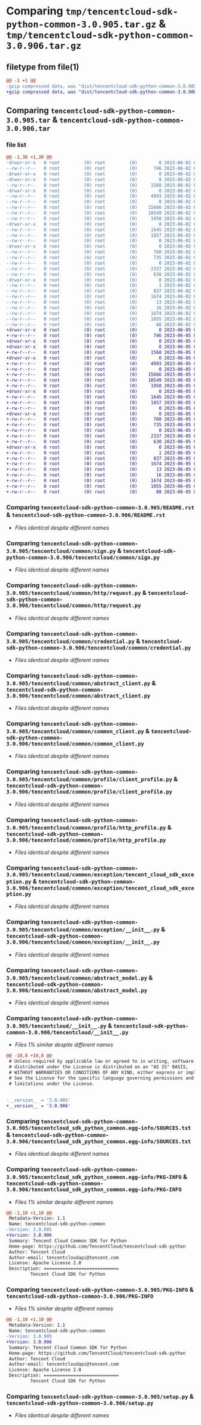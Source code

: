# Comparing `tmp/tencentcloud-sdk-python-common-3.0.905.tar.gz` & `tmp/tencentcloud-sdk-python-common-3.0.906.tar.gz`

## filetype from file(1)

```diff
@@ -1 +1 @@
-gzip compressed data, was "dist/tencentcloud-sdk-python-common-3.0.905.tar", last modified: Fri Jun  2 00:25:11 2023, max compression
+gzip compressed data, was "dist/tencentcloud-sdk-python-common-3.0.906.tar", last modified: Mon Jun  5 00:31:15 2023, max compression
```

## Comparing `tencentcloud-sdk-python-common-3.0.905.tar` & `tencentcloud-sdk-python-common-3.0.906.tar`

### file list

```diff
@@ -1,30 +1,30 @@
-drwxr-xr-x   0 root         (0) root         (0)        0 2023-06-02 00:25:11.000000 tencentcloud-sdk-python-common-3.0.905/
--rw-r--r--   0 root         (0) root         (0)      746 2023-06-02 00:25:11.000000 tencentcloud-sdk-python-common-3.0.905/README.rst
-drwxr-xr-x   0 root         (0) root         (0)        0 2023-06-02 00:25:11.000000 tencentcloud-sdk-python-common-3.0.905/tencentcloud/
-drwxr-xr-x   0 root         (0) root         (0)        0 2023-06-02 00:25:11.000000 tencentcloud-sdk-python-common-3.0.905/tencentcloud/common/
--rw-r--r--   0 root         (0) root         (0)     1568 2023-06-02 00:25:11.000000 tencentcloud-sdk-python-common-3.0.905/tencentcloud/common/sign.py
-drwxr-xr-x   0 root         (0) root         (0)        0 2023-06-02 00:25:11.000000 tencentcloud-sdk-python-common-3.0.905/tencentcloud/common/http/
--rw-r--r--   0 root         (0) root         (0)     4993 2023-06-02 00:25:11.000000 tencentcloud-sdk-python-common-3.0.905/tencentcloud/common/http/request.py
--rw-r--r--   0 root         (0) root         (0)        0 2023-06-02 00:25:11.000000 tencentcloud-sdk-python-common-3.0.905/tencentcloud/common/http/__init__.py
--rw-r--r--   0 root         (0) root         (0)    15666 2023-06-02 00:25:11.000000 tencentcloud-sdk-python-common-3.0.905/tencentcloud/common/credential.py
--rw-r--r--   0 root         (0) root         (0)    18549 2023-06-02 00:25:11.000000 tencentcloud-sdk-python-common-3.0.905/tencentcloud/common/abstract_client.py
--rw-r--r--   0 root         (0) root         (0)     1958 2023-06-02 00:25:11.000000 tencentcloud-sdk-python-common-3.0.905/tencentcloud/common/common_client.py
-drwxr-xr-x   0 root         (0) root         (0)        0 2023-06-02 00:25:11.000000 tencentcloud-sdk-python-common-3.0.905/tencentcloud/common/profile/
--rw-r--r--   0 root         (0) root         (0)     1645 2023-06-02 00:25:11.000000 tencentcloud-sdk-python-common-3.0.905/tencentcloud/common/profile/client_profile.py
--rw-r--r--   0 root         (0) root         (0)     1857 2023-06-02 00:25:11.000000 tencentcloud-sdk-python-common-3.0.905/tencentcloud/common/profile/http_profile.py
--rw-r--r--   0 root         (0) root         (0)        0 2023-06-02 00:25:11.000000 tencentcloud-sdk-python-common-3.0.905/tencentcloud/common/profile/__init__.py
-drwxr-xr-x   0 root         (0) root         (0)        0 2023-06-02 00:25:11.000000 tencentcloud-sdk-python-common-3.0.905/tencentcloud/common/exception/
--rw-r--r--   0 root         (0) root         (0)      760 2023-06-02 00:25:11.000000 tencentcloud-sdk-python-common-3.0.905/tencentcloud/common/exception/tencent_cloud_sdk_exception.py
--rw-r--r--   0 root         (0) root         (0)      735 2023-06-02 00:25:11.000000 tencentcloud-sdk-python-common-3.0.905/tencentcloud/common/exception/__init__.py
--rw-r--r--   0 root         (0) root         (0)        0 2023-06-02 00:25:11.000000 tencentcloud-sdk-python-common-3.0.905/tencentcloud/common/__init__.py
--rw-r--r--   0 root         (0) root         (0)     2337 2023-06-02 00:25:11.000000 tencentcloud-sdk-python-common-3.0.905/tencentcloud/common/abstract_model.py
--rw-r--r--   0 root         (0) root         (0)      630 2023-06-02 00:25:11.000000 tencentcloud-sdk-python-common-3.0.905/tencentcloud/__init__.py
-drwxr-xr-x   0 root         (0) root         (0)        0 2023-06-02 00:25:11.000000 tencentcloud-sdk-python-common-3.0.905/tencentcloud_sdk_python_common.egg-info/
--rw-r--r--   0 root         (0) root         (0)        1 2023-06-02 00:25:11.000000 tencentcloud-sdk-python-common-3.0.905/tencentcloud_sdk_python_common.egg-info/dependency_links.txt
--rw-r--r--   0 root         (0) root         (0)      837 2023-06-02 00:25:11.000000 tencentcloud-sdk-python-common-3.0.905/tencentcloud_sdk_python_common.egg-info/SOURCES.txt
--rw-r--r--   0 root         (0) root         (0)     1674 2023-06-02 00:25:11.000000 tencentcloud-sdk-python-common-3.0.905/tencentcloud_sdk_python_common.egg-info/PKG-INFO
--rw-r--r--   0 root         (0) root         (0)       13 2023-06-02 00:25:11.000000 tencentcloud-sdk-python-common-3.0.905/tencentcloud_sdk_python_common.egg-info/top_level.txt
--rw-r--r--   0 root         (0) root         (0)       16 2023-06-02 00:25:11.000000 tencentcloud-sdk-python-common-3.0.905/tencentcloud_sdk_python_common.egg-info/requires.txt
--rw-r--r--   0 root         (0) root         (0)     1674 2023-06-02 00:25:11.000000 tencentcloud-sdk-python-common-3.0.905/PKG-INFO
--rw-r--r--   0 root         (0) root         (0)     1055 2023-06-02 00:25:11.000000 tencentcloud-sdk-python-common-3.0.905/setup.py
--rw-r--r--   0 root         (0) root         (0)       88 2023-06-02 00:25:11.000000 tencentcloud-sdk-python-common-3.0.905/setup.cfg
+drwxr-xr-x   0 root         (0) root         (0)        0 2023-06-05 00:31:15.000000 tencentcloud-sdk-python-common-3.0.906/
+-rw-r--r--   0 root         (0) root         (0)      746 2023-06-05 00:31:15.000000 tencentcloud-sdk-python-common-3.0.906/README.rst
+drwxr-xr-x   0 root         (0) root         (0)        0 2023-06-05 00:31:15.000000 tencentcloud-sdk-python-common-3.0.906/tencentcloud/
+drwxr-xr-x   0 root         (0) root         (0)        0 2023-06-05 00:31:15.000000 tencentcloud-sdk-python-common-3.0.906/tencentcloud/common/
+-rw-r--r--   0 root         (0) root         (0)     1568 2023-06-05 00:31:15.000000 tencentcloud-sdk-python-common-3.0.906/tencentcloud/common/sign.py
+drwxr-xr-x   0 root         (0) root         (0)        0 2023-06-05 00:31:15.000000 tencentcloud-sdk-python-common-3.0.906/tencentcloud/common/http/
+-rw-r--r--   0 root         (0) root         (0)     4993 2023-06-05 00:31:15.000000 tencentcloud-sdk-python-common-3.0.906/tencentcloud/common/http/request.py
+-rw-r--r--   0 root         (0) root         (0)        0 2023-06-05 00:31:15.000000 tencentcloud-sdk-python-common-3.0.906/tencentcloud/common/http/__init__.py
+-rw-r--r--   0 root         (0) root         (0)    15666 2023-06-05 00:31:15.000000 tencentcloud-sdk-python-common-3.0.906/tencentcloud/common/credential.py
+-rw-r--r--   0 root         (0) root         (0)    18549 2023-06-05 00:31:15.000000 tencentcloud-sdk-python-common-3.0.906/tencentcloud/common/abstract_client.py
+-rw-r--r--   0 root         (0) root         (0)     1958 2023-06-05 00:31:15.000000 tencentcloud-sdk-python-common-3.0.906/tencentcloud/common/common_client.py
+drwxr-xr-x   0 root         (0) root         (0)        0 2023-06-05 00:31:15.000000 tencentcloud-sdk-python-common-3.0.906/tencentcloud/common/profile/
+-rw-r--r--   0 root         (0) root         (0)     1645 2023-06-05 00:31:15.000000 tencentcloud-sdk-python-common-3.0.906/tencentcloud/common/profile/client_profile.py
+-rw-r--r--   0 root         (0) root         (0)     1857 2023-06-05 00:31:15.000000 tencentcloud-sdk-python-common-3.0.906/tencentcloud/common/profile/http_profile.py
+-rw-r--r--   0 root         (0) root         (0)        0 2023-06-05 00:31:15.000000 tencentcloud-sdk-python-common-3.0.906/tencentcloud/common/profile/__init__.py
+drwxr-xr-x   0 root         (0) root         (0)        0 2023-06-05 00:31:15.000000 tencentcloud-sdk-python-common-3.0.906/tencentcloud/common/exception/
+-rw-r--r--   0 root         (0) root         (0)      760 2023-06-05 00:31:15.000000 tencentcloud-sdk-python-common-3.0.906/tencentcloud/common/exception/tencent_cloud_sdk_exception.py
+-rw-r--r--   0 root         (0) root         (0)      735 2023-06-05 00:31:15.000000 tencentcloud-sdk-python-common-3.0.906/tencentcloud/common/exception/__init__.py
+-rw-r--r--   0 root         (0) root         (0)        0 2023-06-05 00:31:15.000000 tencentcloud-sdk-python-common-3.0.906/tencentcloud/common/__init__.py
+-rw-r--r--   0 root         (0) root         (0)     2337 2023-06-05 00:31:15.000000 tencentcloud-sdk-python-common-3.0.906/tencentcloud/common/abstract_model.py
+-rw-r--r--   0 root         (0) root         (0)      630 2023-06-05 00:31:15.000000 tencentcloud-sdk-python-common-3.0.906/tencentcloud/__init__.py
+drwxr-xr-x   0 root         (0) root         (0)        0 2023-06-05 00:31:15.000000 tencentcloud-sdk-python-common-3.0.906/tencentcloud_sdk_python_common.egg-info/
+-rw-r--r--   0 root         (0) root         (0)        1 2023-06-05 00:31:15.000000 tencentcloud-sdk-python-common-3.0.906/tencentcloud_sdk_python_common.egg-info/dependency_links.txt
+-rw-r--r--   0 root         (0) root         (0)      837 2023-06-05 00:31:15.000000 tencentcloud-sdk-python-common-3.0.906/tencentcloud_sdk_python_common.egg-info/SOURCES.txt
+-rw-r--r--   0 root         (0) root         (0)     1674 2023-06-05 00:31:15.000000 tencentcloud-sdk-python-common-3.0.906/tencentcloud_sdk_python_common.egg-info/PKG-INFO
+-rw-r--r--   0 root         (0) root         (0)       13 2023-06-05 00:31:15.000000 tencentcloud-sdk-python-common-3.0.906/tencentcloud_sdk_python_common.egg-info/top_level.txt
+-rw-r--r--   0 root         (0) root         (0)       16 2023-06-05 00:31:15.000000 tencentcloud-sdk-python-common-3.0.906/tencentcloud_sdk_python_common.egg-info/requires.txt
+-rw-r--r--   0 root         (0) root         (0)     1674 2023-06-05 00:31:15.000000 tencentcloud-sdk-python-common-3.0.906/PKG-INFO
+-rw-r--r--   0 root         (0) root         (0)     1055 2023-06-05 00:31:15.000000 tencentcloud-sdk-python-common-3.0.906/setup.py
+-rw-r--r--   0 root         (0) root         (0)       88 2023-06-05 00:31:15.000000 tencentcloud-sdk-python-common-3.0.906/setup.cfg
```

### Comparing `tencentcloud-sdk-python-common-3.0.905/README.rst` & `tencentcloud-sdk-python-common-3.0.906/README.rst`

 * *Files identical despite different names*

### Comparing `tencentcloud-sdk-python-common-3.0.905/tencentcloud/common/sign.py` & `tencentcloud-sdk-python-common-3.0.906/tencentcloud/common/sign.py`

 * *Files identical despite different names*

### Comparing `tencentcloud-sdk-python-common-3.0.905/tencentcloud/common/http/request.py` & `tencentcloud-sdk-python-common-3.0.906/tencentcloud/common/http/request.py`

 * *Files identical despite different names*

### Comparing `tencentcloud-sdk-python-common-3.0.905/tencentcloud/common/credential.py` & `tencentcloud-sdk-python-common-3.0.906/tencentcloud/common/credential.py`

 * *Files identical despite different names*

### Comparing `tencentcloud-sdk-python-common-3.0.905/tencentcloud/common/abstract_client.py` & `tencentcloud-sdk-python-common-3.0.906/tencentcloud/common/abstract_client.py`

 * *Files identical despite different names*

### Comparing `tencentcloud-sdk-python-common-3.0.905/tencentcloud/common/common_client.py` & `tencentcloud-sdk-python-common-3.0.906/tencentcloud/common/common_client.py`

 * *Files identical despite different names*

### Comparing `tencentcloud-sdk-python-common-3.0.905/tencentcloud/common/profile/client_profile.py` & `tencentcloud-sdk-python-common-3.0.906/tencentcloud/common/profile/client_profile.py`

 * *Files identical despite different names*

### Comparing `tencentcloud-sdk-python-common-3.0.905/tencentcloud/common/profile/http_profile.py` & `tencentcloud-sdk-python-common-3.0.906/tencentcloud/common/profile/http_profile.py`

 * *Files identical despite different names*

### Comparing `tencentcloud-sdk-python-common-3.0.905/tencentcloud/common/exception/tencent_cloud_sdk_exception.py` & `tencentcloud-sdk-python-common-3.0.906/tencentcloud/common/exception/tencent_cloud_sdk_exception.py`

 * *Files identical despite different names*

### Comparing `tencentcloud-sdk-python-common-3.0.905/tencentcloud/common/exception/__init__.py` & `tencentcloud-sdk-python-common-3.0.906/tencentcloud/common/exception/__init__.py`

 * *Files identical despite different names*

### Comparing `tencentcloud-sdk-python-common-3.0.905/tencentcloud/common/abstract_model.py` & `tencentcloud-sdk-python-common-3.0.906/tencentcloud/common/abstract_model.py`

 * *Files identical despite different names*

### Comparing `tencentcloud-sdk-python-common-3.0.905/tencentcloud/__init__.py` & `tencentcloud-sdk-python-common-3.0.906/tencentcloud/__init__.py`

 * *Files 1% similar despite different names*

```diff
@@ -10,8 +10,8 @@
 # Unless required by applicable law or agreed to in writing, software
 # distributed under the License is distributed on an "AS IS" BASIS,
 # WITHOUT WARRANTIES OR CONDITIONS OF ANY KIND, either express or implied.
 # See the License for the specific language governing permissions and
 # limitations under the License.
 
 
-__version__ = '3.0.905'
+__version__ = '3.0.906'
```

### Comparing `tencentcloud-sdk-python-common-3.0.905/tencentcloud_sdk_python_common.egg-info/SOURCES.txt` & `tencentcloud-sdk-python-common-3.0.906/tencentcloud_sdk_python_common.egg-info/SOURCES.txt`

 * *Files identical despite different names*

### Comparing `tencentcloud-sdk-python-common-3.0.905/tencentcloud_sdk_python_common.egg-info/PKG-INFO` & `tencentcloud-sdk-python-common-3.0.906/tencentcloud_sdk_python_common.egg-info/PKG-INFO`

 * *Files 1% similar despite different names*

```diff
@@ -1,10 +1,10 @@
 Metadata-Version: 1.1
 Name: tencentcloud-sdk-python-common
-Version: 3.0.905
+Version: 3.0.906
 Summary: Tencent Cloud Common SDK for Python
 Home-page: https://github.com/TencentCloud/tencentcloud-sdk-python
 Author: Tencent Cloud
 Author-email: tencentcloudapi@tencent.com
 License: Apache License 2.0
 Description: ============================
         Tencent Cloud SDK for Python
```

### Comparing `tencentcloud-sdk-python-common-3.0.905/PKG-INFO` & `tencentcloud-sdk-python-common-3.0.906/PKG-INFO`

 * *Files 1% similar despite different names*

```diff
@@ -1,10 +1,10 @@
 Metadata-Version: 1.1
 Name: tencentcloud-sdk-python-common
-Version: 3.0.905
+Version: 3.0.906
 Summary: Tencent Cloud Common SDK for Python
 Home-page: https://github.com/TencentCloud/tencentcloud-sdk-python
 Author: Tencent Cloud
 Author-email: tencentcloudapi@tencent.com
 License: Apache License 2.0
 Description: ============================
         Tencent Cloud SDK for Python
```

### Comparing `tencentcloud-sdk-python-common-3.0.905/setup.py` & `tencentcloud-sdk-python-common-3.0.906/setup.py`

 * *Files identical despite different names*

